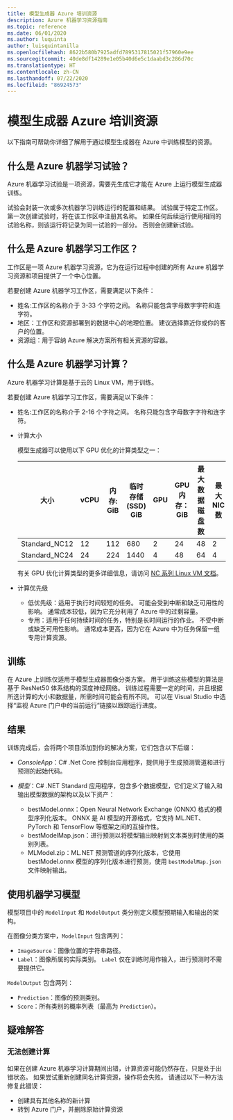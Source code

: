 ```yaml
---
title: 模型生成器 Azure 培训资源
description: Azure 机器学习资源指南
ms.topic: reference
ms.date: 06/01/2020
ms.author: luquinta
author: luisquintanilla
ms.openlocfilehash: 8622b580b7925adfd7895317815021f57960e9ee
ms.sourcegitcommit: 40de8df14289e1e05b40d6e5c1daabd3c286d70c
ms.translationtype: HT
ms.contentlocale: zh-CN
ms.lasthandoff: 07/22/2020
ms.locfileid: "86924573"
---
```

# <a name="model-builder-azure-training-resources"></a>模型生成器 Azure 培训资源

以下指南可帮助你详细了解用于通过模型生成器在 Azure 中训练模型的资源。

## <a name="what-is-an-azure-machine-learning-experiment"></a>什么是 Azure 机器学习试验？

Azure 机器学习试验是一项资源，需要先生成它才能在 Azure 上运行模型生成器训练。

试验会封装一次或多次机器学习训练运行的配置和结果。 试验属于特定工作区。 第一次创建试验时，将在该工作区中注册其名称。 如果任何后续运行使用相同的试验名称，则该运行将记录为同一试验的一部分。 否则会创建新试验。

## <a name="what-is-an-azure-machine-learning-workspace"></a>什么是 Azure 机器学习工作区？

工作区是一项 Azure 机器学习资源，它为在运行过程中创建的所有 Azure 机器学习资源和项目提供了一个中心位置。

若要创建 Azure 机器学习工作区，需要满足以下条件：

- 姓名:工作区的名称介于 3-33 个字符之间。 名称只能包含字母数字字符和连字符。
- 地区：工作区和资源部署到的数据中心的地理位置。 建议选择靠近你或你的客户的位置。
- 资源组：用于容纳 Azure 解决方案所有相关资源的容器。

## <a name="what-is-an-azure-machine-learning-compute"></a>什么是 Azure 机器学习计算？

Azure 机器学习计算是基于云的 Linux VM，用于训练。

若要创建 Azure 机器学习工作区，需要满足以下条件：

- 姓名:工作区的名称介于 2-16 个字符之间。 名称只能包含字母数字字符和连字符。
- 计算大小

    模型生成器可以使用以下 GPU 优化的计算类型之一：

    | 大小 | vCPU | 内存: GiB | 临时存储 (SSD) GiB | GPU | GPU 内存：GiB | 最大数据磁盘数 | 最大 NIC 数 |
    |---|---|---|---|---|---|---|---|
    | Standard_NC12   | 12 | 112 | 680  | 2 | 24 | 48 | 2 |
    | Standard_NC24   | 24 | 224 | 1440 | 4 | 48 | 64 | 4 |

    有关 GPU 优化计算类型的更多详细信息，请访问 [NC 系列 Linux VM 文档](https://docs.microsoft.com/azure/virtual-machines/nc-series?toc=/azure/virtual-machines/linux/toc.json&bc=/azure/virtual-machines/linux/breadcrumb/toc.json)。
- 计算优先级

  - 低优先级：适用于执行时间较短的任务。 可能会受到中断和缺乏可用性的影响。 通常成本较低，因为它充分利用了 Azure 中的过剩容量。
  - 专用：适用于任何持续时间的任务，特别是长时间运行的作业。 不受中断或缺乏可用性影响。 通常成本更高，因为它在 Azure 中为任务保留一组专用计算资源。

## <a name="training"></a>训练

在 Azure 上训练仅适用于模型生成器图像分类方案。 用于训练这些模型的算法是基于 ResNet50 体系结构的深度神经网络。 训练过程需要一定的时间，并且根据所选计算的大小和数据量，所需时间可能会有所不同。 可以在 Visual Studio 中选择“监视 Azure 门户中的当前运行”链接以跟踪运行进度。

## <a name="results"></a>结果

训练完成后，会将两个项目添加到你的解决方案，它们包含以下后缀：

- *ConsoleApp*：C# .Net Core 控制台应用程序，提供用于生成预测管道和进行预测的起始代码。
- *模型*：C# .NET Standard 应用程序，包含多个数据模型，它们定义了输入和输出模型数据的架构以及以下资产：

  - bestModel.onnx：Open Neural Network Exchange (ONNX) 格式的模型序列化版本。 ONNX 是 AI 模型的开源格式，它支持 ML.NET、PyTorch 和 TensorFlow 等框架之间的互操作性。
  - bestModelMap.json：进行预测以将模型输出映射到文本类别时使用的类别列表。
  - MLModel.zip：ML.NET 预测管道的序列化版本，它使用 bestModel.onnx 模型的序列化版本进行预测，使用 `bestModelMap.json` 文件映射输出。

## <a name="use-the-machine-learning-model"></a>使用机器学习模型

模型项目中的 `ModelInput` 和 `ModelOutput` 类分别定义模型预期输入和输出的架构。

在图像分类方案中，`ModelInput` 包含两列：

- `ImageSource`：图像位置的字符串路径。
- `Label`：图像所属的实际类别。 `Label` 仅在训练时用作输入，进行预测时不需要提供它。

`ModelOutput` 包含两列：

- `Prediction`：图像的预测类别。
- `Score`：所有类别的概率列表（最高为 `Prediction`）。

## <a name="troubleshooting"></a>疑难解答

### <a name="cannot-create-compute"></a>无法创建计算

如果在创建 Azure 机器学习计算期间出错，计算资源可能仍然存在，只是处于出错状态。 如果尝试重新创建同名计算资源，操作将会失败。 请通过以下一种方法修复此错误：

- 创建具有其他名称的新计算
- 转到 Azure 门户，并删除原始计算资源
